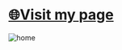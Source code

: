 # [🌐Visit my page](https://donrandeep.github.io/)
![home](https://user-images.githubusercontent.com/86055057/168190224-a1cff67b-c479-46bf-bbae-3e9e1923fac7.png)





